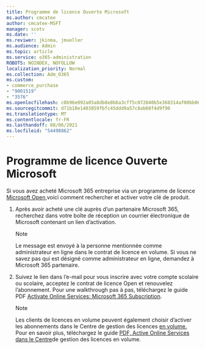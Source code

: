 ```yaml
---
title: Programme de licence Ouverte Microsoft
ms.author: cmcatee
author: cmcatee-MSFT
manager: scotv
ms.date: ''
ms.reviwer: jkinma, jmueller
ms.audience: Admin
ms.topic: article
ms.service: o365-administration
ROBOTS: NOINDEX, NOFOLLOW
localization_priority: Normal
ms.collection: Adm_O365
ms.custom:
- commerce_purchase
- "9001519"
- "3576"
ms.openlocfilehash: c0b96e092a05a8db8e8b6a3cff5c072840b5e368314af00bb065e03149df6b60
ms.sourcegitcommit: d71b18e1403859fbfc45ddd9a57c8ab68f4d9f96
ms.translationtype: MT
ms.contentlocale: fr-FR
ms.lasthandoff: 08/06/2021
ms.locfileid: "54498862"
---
```

# <a name="microsoft-open-license-program"></a>Programme de licence Ouverte Microsoft

Si vous avez acheté Microsoft 365 entreprise via un programme de licence [Microsoft Open,](https://go.microsoft.com/fwlink/p/?LinkID=613298)voici comment rechercher et activer votre clé de produit.

1. Après avoir acheté une clé auprès d’un partenaire Microsoft 365, recherchez dans votre boîte de réception un courrier électronique de Microsoft contenant un lien d’activation.

    > [!NOTE]
    > Le message est envoyé à la personne mentionnée comme administrateur en ligne dans le contrat de licence en volume. Si vous ne savez pas qui est désigné comme administrateur en ligne, demandez à Microsoft 365 partenaire.
1. Suivez le lien dans l’e-mail pour vous inscrire avec votre compte scolaire ou scolaire, acceptez le contrat de licence Open et renouvelez l’abonnement. Pour une walkthrough pas à pas, téléchargez le guide PDF [Activate Online Services: Microsoft 365 Subscription](https://go.microsoft.com/fwlink/p/?LinkId=618100).

    > [!NOTE]
    > Les clients de licences en volume peuvent également choisir d’activer les abonnements dans le Centre de gestion des licences [en volume.](https://go.microsoft.com/fwlink/p/?LinkID=282016) Pour en savoir plus, téléchargez le guide [PDF, Active Online Services dans le Centre](https://go.microsoft.com/fwlink/p/?LinkId=618096)de gestion des licences en volume.